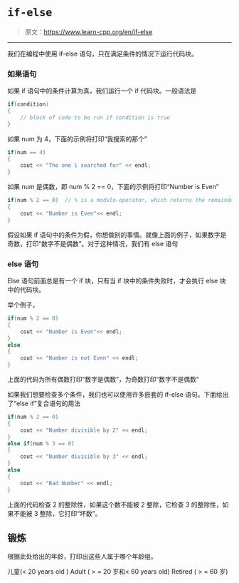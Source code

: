 # `if-else`

> 原文：<https://www.learn-cpp.org/en/if-else>

* * *

我们在编程中使用 if-else 语句，只在满足条件的情况下运行代码块。

### 如果语句

如果 if 语句中的条件计算为真，我们运行一个 if 代码块。一般语法是

```cpp
if(condition)
{
    // block of code to be run if condition is true
} 
```

如果 num 为 4，下面的示例将打印“我搜索的那个”

```cpp
if(num == 4)
{
    cout << "The one i searched for" << endl;
} 
```

如果 num 是偶数，即 num % 2 == 0，下面的示例将打印“Number is Even”

```cpp
if(num % 2 == 0)  // % is a modulo-operator, which returns the remainder of a division. on even numbers it will return 0
{
    cout << "Number is Even"<< endl;
} 
```

假设如果 if 语句中的条件为假，你想做别的事情。就像上面的例子，如果数字是奇数，打印“数字不是偶数”。对于这种情况，我们有 else 语句

### else 语句

Else 语句前面总是有一个 if 块，只有当 if 块中的条件失败时，才会执行 else 块中的代码块。

举个例子，

```cpp
if(num % 2 == 0)
{
    cout << "Number is Even"<< endl;
}
else
{
    cout << "Number is not Even" << endl;
} 
```

上面的代码为所有偶数打印“数字是偶数”，为奇数打印“数字不是偶数”

如果我们想要检查多个条件，我们也可以使用许多嵌套的 if-else 语句。下面给出了“else if”复合语句的用法

```cpp
if(num % 2 == 0)
{
    cout << "Number divisible by 2" << endl;
}
else if(num % 3 == 0)
{
    cout << "Number divisible by 3" << endl;
}
else
{
    cout << "Bad Number" << endl;
} 
```

上面的代码检查 2 的整除性，如果这个数不能被 2 整除，它检查 3 的整除性，如果不能被 3 整除，它打印“坏数”。

## 锻炼

根据此处给出的年龄，打印出这些人属于哪个年龄组。

儿童(< 20 years old ) Adult ( > = 20 岁和< 60 years old) Retired ( > = 60 岁)